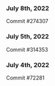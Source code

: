 ### July 8th, 2022

Commit #274307

### July 5th, 2022

Commit #314353


### July 4th, 2022

Commit #72281

